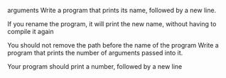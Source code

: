arguments
Write a program that prints its name, followed by a new line.



If you rename the program, it will print the new name, without having to compile it again

You should not remove the path before the name of the program
Write a program that prints the number of arguments passed into it.



Your program should print a number, followed by a new line
